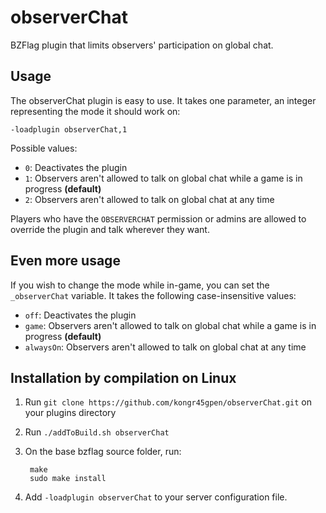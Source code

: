 observerChat
============

BZFlag plugin that limits observers' participation on global chat.

Usage
-----
The observerChat plugin is easy to use. It takes one parameter, an integer representing the mode it should work on:

    -loadplugin observerChat,1

Possible values:
* `0`: Deactivates the plugin
* `1`: Observers aren't allowed to talk on global chat while a game is in progress **(default)**
* `2`: Observers aren't allowed to talk on global chat at any time

Players who have the `OBSERVERCHAT` permission or admins are allowed to override the plugin and talk wherever they want.

Even more usage
---------------
If you wish to change the mode while in-game, you can set the `_observerChat` variable. It takes the following case-insensitive values:
* `off`: Deactivates the plugin
* `game`: Observers aren't allowed to talk on global chat while a game is in progress **(default)**
* `alwaysOn`: Observers aren't allowed to talk on global chat at any time

Installation by compilation on Linux
------------------------------------

1. Run `git clone https://github.com/kongr45gpen/observerChat.git` on your plugins directory
2. Run `./addToBuild.sh observerChat`
3. On the base bzflag source folder, run:

        make
        sudo make install

4. Add `-loadplugin observerChat` to your server configuration file.

